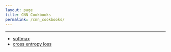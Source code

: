 ```yaml
---
layout: page
title: CNN Cookbooks
permalink: /cnn_cookbooks/
---
```


------

* [softmax](/softmax/)
* [cross entropy loss]()